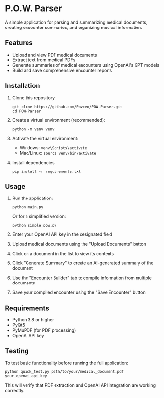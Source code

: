 # P.O.W. Parser

A simple application for parsing and summarizing medical documents, creating encounter summaries, and organizing medical information.

## Features

- Upload and view PDF medical documents
- Extract text from medical PDFs
- Generate summaries of medical encounters using OpenAI's GPT models
- Build and save comprehensive encounter reports

## Installation

1. Clone this repository:
   ```
   git clone https://github.com/Powceo/POW-Parser.git
   cd POW-Parser
   ```

2. Create a virtual environment (recommended):
   ```
   python -m venv venv
   ```

3. Activate the virtual environment:
   - Windows: `venv\Scripts\activate`
   - Mac/Linux: `source venv/bin/activate`

4. Install dependencies:
   ```
   pip install -r requirements.txt
   ```

## Usage

1. Run the application:
   ```
   python main.py
   ```
   
   Or for a simplified version:
   ```
   python simple_pow.py
   ```

2. Enter your OpenAI API key in the designated field
3. Upload medical documents using the "Upload Documents" button
4. Click on a document in the list to view its contents
5. Click "Generate Summary" to create an AI-generated summary of the document
6. Use the "Encounter Builder" tab to compile information from multiple documents
7. Save your compiled encounter using the "Save Encounter" button

## Requirements

- Python 3.8 or higher
- PyQt5
- PyMuPDF (for PDF processing)
- OpenAI API key

## Testing

To test basic functionality before running the full application:

```
python quick_test.py path/to/your/medical_document.pdf your_openai_api_key
```

This will verify that PDF extraction and OpenAI API integration are working correctly.
